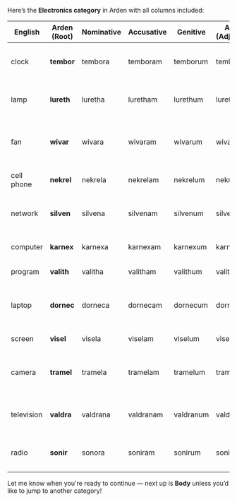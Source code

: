 Here’s the **Electronics category** in Arden with all columns included:

| English | Arden (Root) | Nominative | Accusative | Genitive | Arden (Adjective) | Arden (Noun) | Notes / Etymology |
| ----- | ----- | ----- | ----- | ----- | ----- | ----- | ----- |
| clock | **tembor** | tembora | temboram | temborum | temborel | tembor | From *tempo* \+ *orb*; timekeeping circle |
| lamp | **lureth** | luretha | luretham | lurethum | lurethel | lureth | Soft light; blends *lumen* and warmth |
| fan | **wivar** | wivara | wivaram | wivarum | wivarel | wivar | Air motion device; inspired by *whirl* and *varia* |
| cell phone | **nekrel** | nekrela | nekrelam | nekrelum | nekrelel | nekrel | From *net* \+ *reach* \+ *signal* root |
| network | **silven** | silvena | silvenam | silvenum | silvenel | silven | From *silver* (connection) \+ weave metaphor |
| computer | **karnex** | karnexa | karnexam | karnexum | karnexel | karnex | Rooted in *calculate* \+ *nexus* |
| program | **valith** | valitha | valitham | valithum | valithel | valith | From *value* \+ *logic* path |
| laptop | **dornec** | dorneca | dornecam | dornecum | dornecel | dornec | Portable, compact device; *dorn* (carry) \+ tech |
| screen | **visel** | visela | viselam | viselum | viselel | visel | From *vision* \+ filter |
| camera | **tramel** | tramela | tramelam | tramelum | tramelel | tramel | From *capture* \+ *frame*; smooth and compact |
| television | **valdra** | valdrana | valdranam | valdranum | valdrael | valdra | *Vision* \+ *distance*; rooted in “far-seeing” |
| radio | **sonir** | sonora | soniram | sonirum | sonirel | sonir | From *sonus* \+ *air*; broadcasting concept |

Let me know when you're ready to continue — next up is **Body** unless you’d like to jump to another category\!

